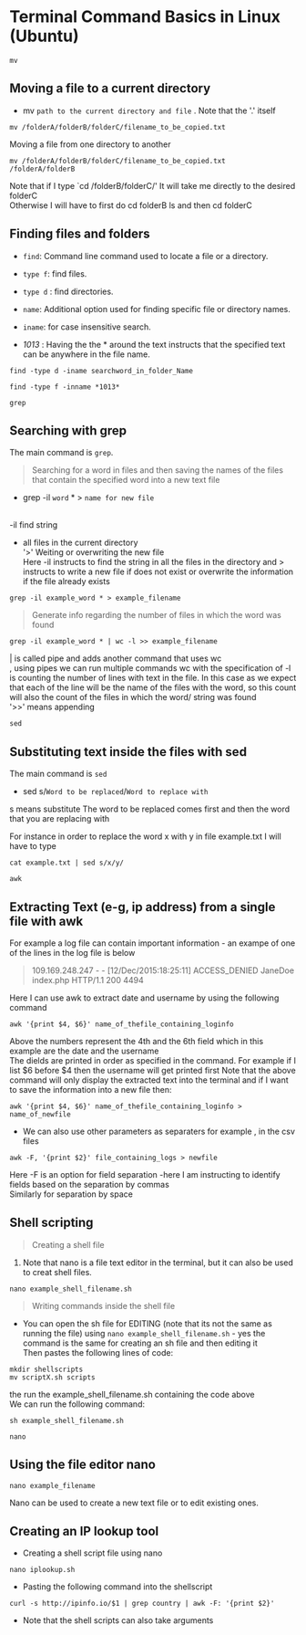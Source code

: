 
# Terminal Command Basics in Linux (Ubuntu)

  `mv`
 ## Moving a file to a current directory

- mv `path to the current directory and file` . 
Note that the '.' itself 
```
mv /folderA/folderB/folderC/filename_to_be_copied.txt 
```

Moving a file from one directory to another

```
mv /folderA/folderB/folderC/filename_to_be_copied.txt  /folderA/folderB
```

Note that if I type `cd /folderB/folderC/' It will take me directly to the desired folderC<br>
Otherwise I will have to first do cd folderB ls and then cd folderC


## Finding files and folders

   - `find`: Command line command used to locate a file or a directory.

   - `type f`: find files.

   - `type d` : find directories.

   - `name`: Additional option used for finding specific file or directory names.

   - `iname`: for case insensitive search.

   - *1013* : Having the the * around the text instructs that the specified text can be anywhere in the file name.  


`find -type d -iname searchword_in_folder_Name`

`find -type f -inname *1013*`





`grep`
## Searching with grep

The main command is `grep`.

> Searching for a word in files and then saving the names of the files that contain the specified word into a new text file

- grep -il `word` * > `name for new file` <br><br>

-il find string <br>
* all files in the current directory <br>
'>' Weiting or overwriting the new file<br>
Here -il instructs to find the string in all the files in the directory and > instructs to write a new file if does not exist or overwrite the information if the file already exists

```
grep -il example_word * > example_filename

```

> Generate info regarding the number of files in which the word was found

```
grep -il example_word * | wc -l >> example_filename
```

| is called pipe and adds another command that uses wc <br>, using pipes we can run multiple commands
wc with the specification of -l is counting the number of lines with text in the file. In this case as we expect that each of the line will be the name of the files with the word, so this count will also the count of the files in which the word/ string was found<br>
'>>' means appending

`sed`
## Substituting text inside the files with sed
The main command is `sed`

- sed s/`Word to be replaced`/`Word to replace with`

s means substitute
The word to be replaced comes first and then the word that you are replacing with

For instance in order to replace the word x with y in file example.txt I will have to type

```
cat example.txt | sed s/x/y/

```
`awk`
## Extracting Text (e-g, ip address) from a single file with awk

For example a log file can contain important information - an exampe of one of the lines in the log file is below

> 109.169.248.247 - - [12/Dec/2015:18:25:11] ACCESS_DENIED JaneDoe index.php HTTP/1.1 200 4494

Here I can use awk to extract date and username by using the following command

```
awk '{print $4, $6}' name_of_thefile_containing_loginfo
```
Above the numbers represent the 4th and the 6th field which in this example are the date and the username <br>
The dields are printed in order as specified in the command. For example if I list $6 before $4 then the username will get printed first
Note that the above command will only display the extracted text into the terminal and if I want to save the information into a new file then:

```
awk '{print $4, $6}' name_of_thefile_containing_loginfo > name_of_newfile
```

- We can also use other parameters as separaters for example , in the csv files

```
awk -F, '{print $2}' file_containing_logs > newfile
```
Here -F is an option for field separation -here I am instructing to identify fields based on the separation by commas <br>
Similarly for separation by space 


## Shell scripting 

> Creating a shell file

1. Note that nano is a file text editor in the terminal, but it can also be used to creat shell files. 

`nano example_shell_filename.sh`

> Writing commands inside the shell file

- You can open the sh file for EDITING (note that its not the same as running the file) using `nano example_shell_filename.sh` - yes the command is the same for creating an sh file and then editing it <br>
Then pastes the following lines of code:

```
mkdir shellscripts
mv scriptX.sh scripts
```

the run the example_shell_filename.sh containing the code above <br>
We can run the following command:
```
sh example_shell_filename.sh
```


`nano`
## Using the file editor nano

```
nano example_filename
```
Nano can be used to create a new text file or to edit existing ones. 

## Creating an IP lookup tool

- Creating a shell script file using nano

`nano iplookup.sh`

- Pasting the following command into the shellscript
```
curl -s http://ipinfo.io/$1 | grep country | awk -F: '{print $2}'
```

- Note that the shell scripts can also take arguments 
